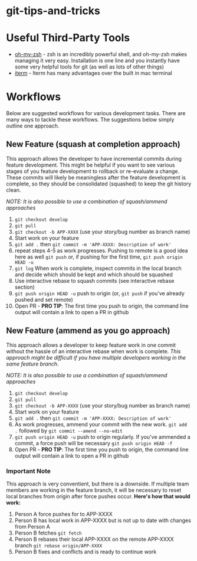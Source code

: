 # git-tips-and-tricks

# Useful Third-Party Tools
* [oh-my-zsh](https://github.com/robbyrussell/oh-my-zsh) - zsh is an incredibly powerful shell, and oh-my-zsh makes managing it very easy.  Installation is one line and you instantly have some very helpful tools for git (as well as lots of other things)
* [iterm](https://www.iterm2.com/) - Iterm has many advantages over the built in mac terminal

# Workflows

Below are suggested workflows for various development tasks.  There are many ways to tackle these workflows.  The suggestions below simply outline one approach.

## New Feature (squash at completion approach)
This approach allows the developer to have incremental commits during feature development.  This might be helpful if you want to see various stages of you feature development to rollback or re-evaluate a change.  These commits will likely be meaningless after the feature development is complete, so they should be consolidated (squashed) to keep the git history clean.

*NOTE: It is also possible to use a combination of squash/ammend approaches*

1. `git checkout develop`
2. `git pull`
3. `git checkout -b APP-XXXX` (use your story/bug number as branch name)
4. Start work on your feature
5. `git add .` then `git commit -m 'APP-XXXX: Description of work'`
6. repeat steps 4-5 as work progresses.  Pushing to remote is a good idea here as well `git push` or, if pushing for the first time, `git push origin HEAD -u`
7. `git log` When work is complete, inspect commits in the local branch and decide which should be kept and which should be squashed
8. Use interactive rebase to squash commits (see interactive rebase section)
9. `git push origin HEAD -u` push to origin (or, `git push` if you've already pushed and set remote)
10. Open PR - **PRO TIP**: The first time you push to origin, the command line output will contain a link to open a PR in github

## New Feature (ammend as you go approach)
This approach allows a developer to keep feature work in one commit without the hassle of an interactive rebase when work is complete.  *This approach might be difficult if you have multiple developers working in the same feature branch.*

*NOTE: It is also possible to use a combination of squash/ammend approaches*

1. `git checkout develop`
2. `git pull`
3. `git checkout -b APP-XXXX` (use your story/bug number as branch name)
4. Start work on your feature
5. `git add .` then `git commit -m 'APP-XXXX: Description of work'`
6. As work progresses, ammend your commit with the new work. `git add .` followed by `git commit --amend --no-edit`
7. `git push origin HEAD -u` push to origin regularly.  If you've ammended a commit, a force push will be necessary `git push origin HEAD -f`
8. Open PR - **PRO TIP**: The first time you push to origin, the command line output will contain a link to open a PR in github

### Important Note
This approach is very conventient, but there is a downside.  If multiple team members are working in the feature branch, it will be necessary to reset local branches from origin after force pushes occur. 
**Here's how that would work:**
1. Person A force pushes for to APP-XXXX
2. Person B has local work in APP-XXXX but is not up to date with changes from Person A
3. Person B fetches `git fetch`
4. Person B rebases their local APP-XXXX on the remote APP-XXXX branch `git rebase origin/APP-XXXX`
5. Person B fixes and conflicts and is ready to continue work
